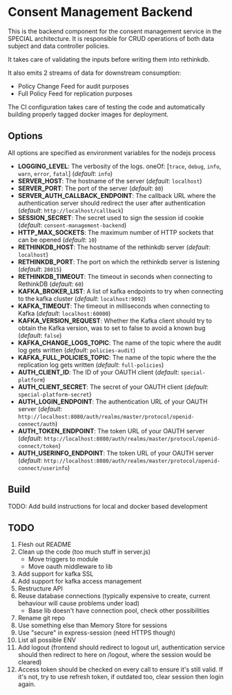 # Consent Management Backend
This is the backend component for the consent management service in the SPECIAL architecture.
It is responsible for CRUD operations of both data subject and data controller policies.

It takes care of validating the inputs before writing them into rethinkdb.

It also emits 2 streams of data for downstream consumption:
* Policy Change Feed for audit purposes
* Full Policy Feed for replication purposes

The CI configuration takes care of testing the code and automatically building properly tagged docker images for deployment.

## Options
All options are specified as environment variables for the nodejs process
* **LOGGING_LEVEL**: The verbosity of the logs. oneOf: [`trace`, `debug`, `info`, `warn`, `error`, `fatal`] (_default_: `info`)
* **SERVER_HOST**: The hostname of the server (_default_: `localhost`)
* **SERVER_PORT**: The port of the server (_default_: `80`)
* **SERVER_AUTH_CALLBACK_ENDPOINT**: The callback URL where the authentication server should redirect the user after authentication (_default_: `http://localhost/callback`)
* **SESSION_SECRET**: The secret used to sign the session id cookie (_default_: `consent-management-backend`)
* **HTTP_MAX_SOCKETS**: The maximum number of HTTP sockets that can be opened (_default_: `10`)
* **RETHINKDB_HOST**: The hostname of the rethinkdb server (_default_: `localhost`)
* **RETHINKDB_PORT**: The port on which the rethinkdb server is listening (_default_: `28015`)
* **RETHINKDB_TIMEOUT**: The timeout in seconds when connecting to RethinkDB (_default_: `60`)
* **KAFKA_BROKER_LIST**: A list of kafka endpoints to try when connecting to the kafka cluster (_default_: `localhost:9092`)
* **KAFKA_TIMEOUT**: The timeout in milliseconds when connecting to Kafka (_default_: `localhost:60000`)
* **KAFKA_VERSION_REQUEST**: Whether the Kafka client should try to obtain the Kafka version, was to set to false to avoid a known bug (_default_: `false`)
* **KAFKA_CHANGE_LOGS_TOPIC**: The name of the topic where the audit log gets written (_default_: `policies-audit`)
* **KAFKA_FULL_POLICIES_TOPIC**: The name of the topic where the the replication log gets written (_default_: `full-policies`)
* **AUTH_CLIENT_ID**: The ID of your OAUTH client (_default_: `special-platform`)
* **AUTH_CLIENT_SECRET**: The secret of your OAUTH client (_default_: `special-platform-secret`)
* **AUTH_LOGIN_ENDPOINT**: The authentication URL of your OAUTH server (_default_: `http://localhost:8080/auth/realms/master/protocol/openid-connect/auth`)
* **AUTH_TOKEN_ENDPOINT**: The token URL of your OAUTH server (_default_: `http://localhost:8080/auth/realms/master/protocol/openid-connect/token`)
* **AUTH_USERINFO_ENDPOINT**: The token URL of your OAUTH server (_default_: `http://localhost:8080/auth/realms/master/protocol/openid-connect/userinfo`)

## Build
TODO: Add build instructions for local and docker based development

## TODO
1. Flesh out README
1. Clean up the code (too much stuff in server.js)
    * Move triggers to module
    * Move oauth middleware to lib
1. Add support for kafka SSL
1. Add support for kafka access management
1. Restructure API
1. Reuse database connections (typically expensive to create, current behaviour will cause problems under load)
    * Base lib doesn't have connection pool, check other possibilities
1. Rename git repo
1. Use something else than Memory Store for sessions
1. Use "secure" in express-session (need HTTPS though)
1. List all possible ENV
1. Add logout (frontend should redirect to logout url, authentication service should then redirect to here on /logout, where the session would be cleared)
1. Access token should be checked on every call to ensure it's still valid. If it's not, try to use refresh token, if outdated too, clear session then login again.
